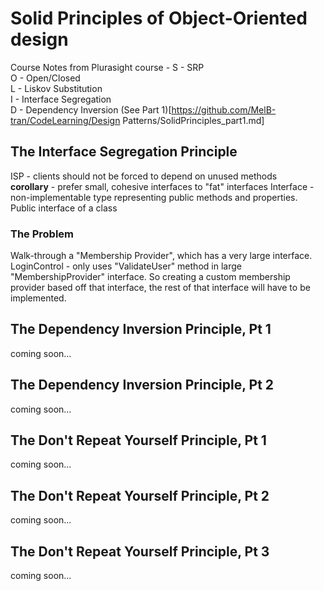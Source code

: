# Solid Principles of Object-Oriented design    
Course Notes from Plurasight course -
S - SRP  
O - Open/Closed  
L - Liskov Substitution  
I - Interface Segregation  
D - Dependency Inversion
(See Part 1)[https://github.com/MelB-tran/CodeLearning/Design Patterns/SolidPrinciples_part1.md]

## The Interface Segregation Principle
ISP - clients should not be forced to depend on unused methods  
**corollary** - prefer small, cohesive interfaces to "fat" interfaces 
Interface - non-implementable type representing public methods and properties. Public interface of a class

### The Problem
Walk-through a "Membership Provider", which has a very large interface.  
LoginControl - only uses "ValidateUser" method in large "MembershipProvider" interface. So creating a custom membership provider based off that interface, the rest of that interface will have to be implemented.

## The Dependency Inversion Principle, Pt 1 
coming soon...

## The Dependency Inversion Principle, Pt 2
coming soon...

## The Don't Repeat Yourself Principle, Pt 1 
coming soon...

## The Don't Repeat Yourself Principle, Pt 2 
coming soon...

## The Don't Repeat Yourself Principle, Pt 3
coming soon...
